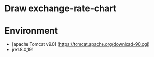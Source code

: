 # Draw exchange-rate-chart


# Environment
* [apache Tomcat v9.0] (https://tomcat.apache.org/download-90.cgi) 
* jre1.8.0_191
